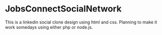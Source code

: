 # JobsConnectSocialNetwork
This is a linkedin social clone design using html and css. Planning to make it work somedays using either php or node.js.
